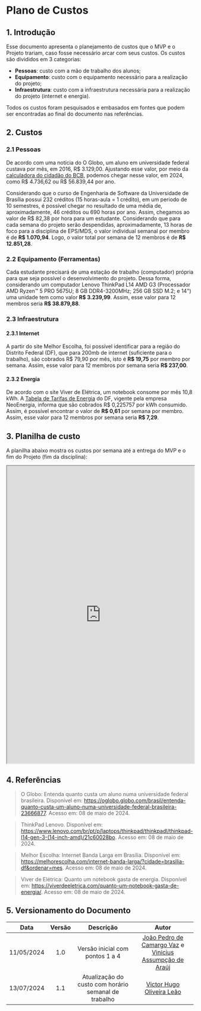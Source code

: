 # Plano de Custos

## 1. Introdução

Esse documento apresenta o planejamento de custos que o MVP e o Projeto trariam, caso fosse necessário arcar com seus custos. Os custos são divididos em 3 categorias:

- **Pessoas**: custo com a mão de trabalho dos alunos;
- **Equipamento**: custo com o equipamento necessário para a realização do projeto;
- **Infraestrutura**: custo com a infraestrutura necessária para a realização do projeto (internet e energia).

Todos os custos foram pesquisados e embasados em fontes que podem ser encontradas ao final do documento nas referências.

## 2. Custos

### 2.1 Pessoas

De acordo com uma notícia do O Globo, um aluno em universidade federal custava por mês, em 2016, R$ 3.129,00. Ajustando esse valor, por meio da [calculadora do cidadão do BCB](https://www3.bcb.gov.br/CALCIDADAO/publico/corrigirPorIndice.do?method=corrigirPorIndice), podemos chegar nesse valor, em 2024, como R$ 4.736,62 ou R$ 56.839,44 por ano.

Considerando que o curso de Engenharia de Software da Universidade de Brasília possui 232 créditos (15 horas-aula = 1 crédito), em um periodo de 10 semestres, é possível chegar no resultado de uma média de, aproximadamente, 46 créditos ou 690 horas por ano. Assim, chegamos ao valor de R$ 82,38 por hora para um estudante. Considerando que para cada semana do projeto serão despendidas, aproximadamente, 13 horas de foco para a disciplina de EPS/MDS, o valor individual semanal por membro é de **R$ 1.070,94**. Logo, o valor total por semana de 12 membros é de **R$ 12.851,28**.

### 2.2 Equipamento (Ferramentas)

Cada estudante precisará de uma estação de trabalho (computador) própria para que seja possível o desenvolvimento do projeto. Dessa forma, considerando um computador Lenovo ThinkPad L14 AMD G3 (Processador AMD Ryzen™ 5 PRO 5675U; 8 GB DDR4-3200MHz; 256 GB SSD M.2; e 14") uma unidade tem como valor **R$ 3.239,99**. Assim, esse valor para 12 membros seria **R$ 38.879,88**.

### 2.3 Infraestrutura

#### 2.3.1 Internet

A partir do site Melhor Escolha, foi possível identificar para a região do Distrito Federal (DF), que para 200mb de internet (suficiente para o trabalho), são cobrados R$ 79,90 por mês, isto é **R$ 19,75** por membro por semana. Assim, esse valor para 12 membros por semana seria **R$ 237,00**.

#### 2.3.2 Energia

De acordo com o site Viver de Elétrica, um notebook consome por mês 10,8 kWh. A [Tabela de Tarifas de Energia](file:///C:/Users/mixer/Downloads/02_NEOENERGIA%20BRAS%C3%8DLIA_TARIFAS%20DE%20ENERGIA%20EL%C3%89TRICA%20GRUPO%20B_OUTUBRO_2023_REH_N%C2%BA%203.276.pdf) do DF, vigente pela empresa NeoEnergia, informa que são cobrados R$ 0,225757 por kWh consumido. Assim, é possível encontrar o valor de **R$ 0,61** por semana por membro. Assim, esse valor para 12 membros por semana seria **R$ 7,29**.

## 3. Planilha de custo

A planilha abaixo mostra os custos por semana até a entrega do MVP e o fim do Projeto (fim da disciplina):

<iframe iframe width=100% height=800 src="https://docs.google.com/spreadsheets/d/e/2PACX-1vTY-1CAjmcTKx-TbhulLux2ppxOEq68wddA59iQyZU1h2irXhVkaMHEMH1XX0e2rXVO-GHNtlFZ5nym/pubhtml?gid=0&amp;single=true&amp;widget=true&amp"></iframe>

## 4. Referências

> O Globo: Entenda quanto custa um aluno numa universidade federal brasileira. Disponível em: https://oglobo.globo.com/brasil/entenda-quanto-custa-um-aluno-numa-universidade-federal-brasileira-23666877. Acesso em: 08 de maio de 2024.

> ThinkPad Lenovo. Disponível em: https://www.lenovo.com/br/pt/p/laptops/thinkpad/thinkpadl/thinkpad-l14-gen-3-(14-inch-amd)/21c60028bo. Acesso em: 08 de maio de 2024.

> Melhor Escolha: Internet Banda Larga em Brasília. Disponível em: https://melhorescolha.com/internet-banda-larga/?cidade=brasilia-df&ordenar=mes. Acesso em: 08 de maio de 2024.

> Viver de Elétrica: Quanto um notebook gasta de energia. Disponível em: https://viverdeeletrica.com/quanto-um-notebook-gasta-de-energia/. Acesso em: 08 de maio de 2024.

## 5. Versionamento do Documento

| Data | Versão | Descrição | Autor |
| :-----: | :-------------: | :---------------: | :-: |
| 11/05/2024 | 1.0 | Versão inicial com pontos 1 a 4 | [João Pedro de Camargo Vaz](github.com/JoaoPedro0803) e [Vinicius Assumpção de Araúj](github.com/viniman27) |
| 13/07/2024 | 1.1 | Atualização do custo com horário semanal de trabalho | [Victor Hugo Oliveira Leão](https://github.com/victorleaoo) |
